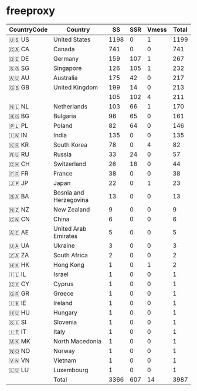 # freeproxy

|CountryCode|Country|SS|SSR|Vmess|Total|
|  ----  | ----  |  ----  | ----  |  ----  | ----  |
|🇺🇸 US|United States|1198|0|1|1199|
|🇨🇦 CA|Canada|741|0|0|741|
|🇩🇪 DE|Germany|159|107|1|267|
|🇸🇬 SG|Singapore|126|105|1|232|
|🇦🇺 AU|Australia|175|42|0|217|
|🇬🇧 GB|United Kingdom|199|14|0|213|
| ||105|102|4|211|
|🇳🇱 NL|Netherlands|103|66|1|170|
|🇧🇬 BG|Bulgaria|96|65|0|161|
|🇵🇱 PL|Poland|82|64|0|146|
|🇮🇳 IN|India|135|0|0|135|
|🇰🇷 KR|South Korea|78|0|4|82|
|🇷🇺 RU|Russia|33|24|0|57|
|🇨🇭 CH|Switzerland|26|18|0|44|
|🇫🇷 FR|France|38|0|0|38|
|🇯🇵 JP|Japan|22|0|1|23|
|🇧🇦 BA|Bosnia and Herzegovina|13|0|0|13|
|🇳🇿 NZ|New Zealand|9|0|0|9|
|🇨🇳 CN|China|6|0|0|6|
|🇦🇪 AE|United Arab Emirates|5|0|0|5|
|🇺🇦 UA|Ukraine|3|0|0|3|
|🇿🇦 ZA|South Africa|2|0|0|2|
|🇭🇰 HK|Hong Kong|1|0|1|2|
|🇮🇱 IL|Israel|1|0|0|1|
|🇨🇾 CY|Cyprus|1|0|0|1|
|🇬🇷 GR|Greece|1|0|0|1|
|🇮🇪 IE|Ireland|1|0|0|1|
|🇭🇺 HU|Hungary|1|0|0|1|
|🇸🇮 SI|Slovenia|1|0|0|1|
|🇮🇹 IT|Italy|1|0|0|1|
|🇲🇰 MK|North Macedonia|1|0|0|1|
|🇳🇴 NO|Norway|1|0|0|1|
|🇻🇳 VN|Vietnam|1|0|0|1|
|🇱🇺 LU|Luxembourg|1|0|0|1|
||Total|3366|607|14|3987|

